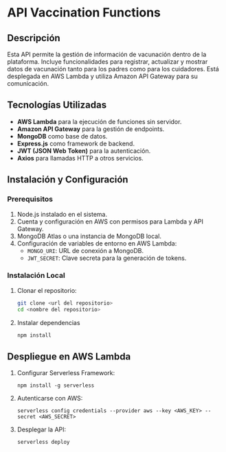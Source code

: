 # API Vaccination Functions

## Descripción
Esta API permite la gestión de información de vacunación dentro de la plataforma. Incluye funcionalidades para registrar, actualizar y mostrar datos de vacunación tanto para los padres como para los cuidadores. Está desplegada en AWS Lambda y utiliza Amazon API Gateway para su comunicación.

## Tecnologías Utilizadas
- **AWS Lambda** para la ejecución de funciones sin servidor.
- **Amazon API Gateway** para la gestión de endpoints.
- **MongoDB** como base de datos.
- **Express.js** como framework de backend.
- **JWT (JSON Web Token)** para la autenticación.
- **Axios** para llamadas HTTP a otros servicios.

## Instalación y Configuración
### Prerequisitos
1. Node.js instalado en el sistema.
2. Cuenta y configuración en AWS con permisos para Lambda y API Gateway.
3. MongoDB Atlas o una instancia de MongoDB local.
4. Configuración de variables de entorno en AWS Lambda:
   - `MONGO_URI`: URL de conexión a MongoDB.
   - `JWT_SECRET`: Clave secreta para la generación de tokens.

### Instalación Local
1. Clonar el repositorio:
   ```sh
   git clone <url del repositorio>
   cd <nombre del repositorio>
   ```
2. Instalar dependencias
   ```sh
   npm install
   ```

## Despliegue en AWS Lambda

1. Configurar Serverless Framework:
    ```
    npm install -g serverless
    ```
2. Autenticarse con AWS:
    ```
    serverless config credentials --provider aws --key <AWS_KEY> --secret <AWS_SECRET>
    ```
3. Desplegar la API:
    ```
    serverless deploy
    ```
